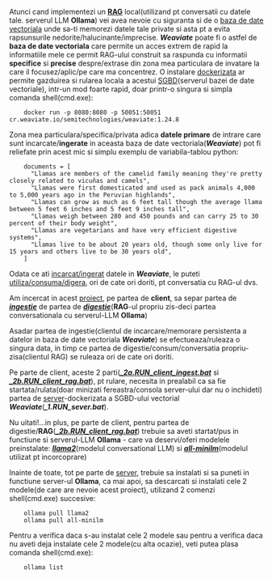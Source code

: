 Atunci cand implementezi un [**RAG**](https://weaviate.io/blog/local-rag-with-ollama-and-weaviate) local(utilizand pt conversatii cu datele tale. serverul LLM **Ollama**) vei avea nevoie cu siguranta si de o [baza de date vectoriala](https://weaviate.io/blog/local-rag-with-ollama-and-weaviate) unde sa-ti memorezi datele tale private si asta pt a evita rapsunsurile nedorite/halucinante/imprecise. ***Weaviate*** poate fi o astfel de **baza de date vectoriala** care permite un acces extrem de rapid la informatiile mele ce permit RAG-ului construit sa raspunda cu informatii **specifice** si **precise** despre/extrase din zona mea particulara de invatare la care il focusez/aplic/pe care ma concentrez. O instalare [dockerizata](https://docs.docker.com/desktop/setup/install/windows-install/) ar permite gazduirea si rularea locala a  acestui [SGBD](https://ro.wikipedia.org/wiki/Sistem_de_gestiune_a_bazelor_de_date)(serverul bazei de date vectoriale), intr-un mod foarte rapid, doar printr-o singura si simpla comanda shell(cmd.exe):

        docker run -p 8080:8080 -p 50051:50051 cr.weaviate.io/semitechnologies/weaviate:1.24.8

Zona mea particulara/specifica/privata adica **datele primare** de intrare care sunt incarcate/**ingerate** in aceasta baza de date vectoriala(***Weaviate***) pot fi reliefate prin acest mic si simplu exemplu de variabila-tablou python:

        documents = [
          "Llamas are members of the camelid family meaning they're pretty closely related to vicuñas and camels",
          "Llamas were first domesticated and used as pack animals 4,000 to 5,000 years ago in the Peruvian highlands",
          "Llamas can grow as much as 6 feet tall though the average llama between 5 feet 6 inches and 5 feet 9 inches tall",
          "Llamas weigh between 280 and 450 pounds and can carry 25 to 30 percent of their body weight",
          "Llamas are vegetarians and have very efficient digestive systems",
          "Llamas live to be about 20 years old, though some only live for 15 years and others live to be 30 years old",
        ]


   Odata ce ati [incarcat/ingerat](https://github.com/stefanache/MFP-ANAF-RO/blob/main/python/RAG_Ollama_Weaviate/_2a.RUN_client_ingest.bat) datele in ***Weaviate***, le puteti [utiliza/consuma/digera](https://github.com/stefanache/MFP-ANAF-RO/blob/main/python/RAG_Ollama_Weaviate/_2b.RUN_client_rag.bat), ori de cate ori doriti, pt conversatia cu RAG-ul dvs.

   Am incercat in acest [proiect](https://github.com/stefanache/MFP-ANAF-RO/tree/main/python/RAG_Ollama_Weaviate), pe partea de **client**,  sa separ partea de [***ingestie***](https://github.com/stefanache/MFP-ANAF-RO/blob/main/python/RAG_Ollama_Weaviate/_2a.RUN_client_ingest.bat) de partea de [***digestie***](https://github.com/stefanache/MFP-ANAF-RO/blob/main/python/RAG_Ollama_Weaviate/_2b.RUN_client_rag.bat)(**RAG**-ul propriu zis-deci partea conversationala cu serverul-LLM **Ollama**)

   Asadar partea de ingestie(clientul de incarcare/memorare persistenta a datelor in baza de date vectoriala ***Weaviate***) se efectueaza/ruleaza o singura data, in timp ce partea de digestie/consum/conversatia propriu-zisa(clientul RAG) se ruleaza ori de cate ori doriti.
   
   Pe parte de client, aceste 2 parti([***_2a.RUN_client_ingest.bat***](https://github.com/stefanache/MFP-ANAF-RO/blob/main/python/RAG_Ollama_Weaviate/_2a.RUN_client_ingest.bat) si [***_2b.RUN_client_rag.bat***](https://github.com/stefanache/MFP-ANAF-RO/blob/main/python/RAG_Ollama_Weaviate/_2b.RUN_client_rag.bat)), pt rulare, necesita in prealabil ca sa fie startata/rulata(doar minizati fereastra/consola server-ului dar nu o inchideti) partea de [server](https://github.com/stefanache/MFP-ANAF-RO/blob/main/python/RAG_Ollama_Weaviate/_1.RUN_sever.bat)-dockerizata a SGBD-ului vectorial ***Weaviate***(***_1.RUN_sever.bat***).

   Nu uitati!...in plus, pe parte de client, pentru partea de digestie/**RAG**([***_2b.RUN_client_rag.bat***](https://github.com/stefanache/MFP-ANAF-RO/blob/main/python/RAG_Ollama_Weaviate/_2b.RUN_client_rag.bat)) trebuie sa aveti startat/pus in functiune si serverul-LLM **Ollama** - care va deservi/oferi modelele preinstalate: [***llama2***](https://ollama.com/blog/run-llama2-uncensored-locally)(modelul conversational LLM) si [***all-minilm***](https://medium.com/@rahultiwari065/unlocking-the-power-of-sentence-embeddings-with-all-minilm-l6-v2-7d6589a5f0aa)(modelul utilizat pt incorcoprare) 

   Inainte de toate, tot pe parte de [server](https://github.com/stefanache/MFP-ANAF-RO/blob/main/python/RAG_Ollama_Weaviate/_1.RUN_sever.bat), trebuie sa instalati si sa puneti in functiune server-ul **Ollama**, ca mai apoi, sa descarcati si instalati cele 2 modele(de care are nevoie acest proiect), utilizand 2 comenzi shell(cmd.exe) succesive:

        ollama pull llama2
        ollama pull all-minilm

Pentru a verifica daca s-au instalat cele 2 modele sau pentru a verifica daca nu aveti deja instalate cele 2 modele(cu alta ocazie), veti putea plasa comanda shell(cmd.exe):

        ollama list
   
